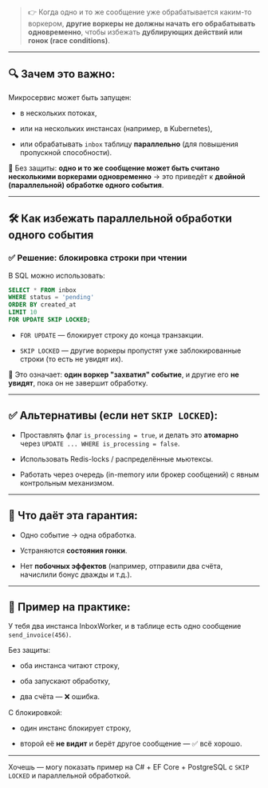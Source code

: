 
> 👉 Когда одно и то же сообщение уже обрабатывается каким-то воркером, **другие воркеры не должны начать его обрабатывать одновременно**, чтобы избежать **дублирующих действий или гонок (race conditions)**.

---

## 🔍 Зачем это важно:

Микросервис может быть запущен:

- в нескольких потоках,
    
- или на нескольких инстансах (например, в Kubernetes),
    
- или обрабатывать `inbox` таблицу **параллельно** (для повышения пропускной способности).
    

📛 Без защиты: **одно и то же сообщение может быть считано несколькими воркерами одновременно** → это приведёт к **двойной (параллельной) обработке одного события**.

---

## 🛠 Как избежать параллельной обработки одного события

### ✅ Решение: **блокировка строки** при чтении

В SQL можно использовать:

```sql
SELECT * FROM inbox
WHERE status = 'pending'
ORDER BY created_at
LIMIT 10
FOR UPDATE SKIP LOCKED;
```

- `FOR UPDATE` — блокирует строку до конца транзакции.
    
- `SKIP LOCKED` — другие воркеры пропустят уже заблокированные строки (то есть не увидят их).
    

📌 Это означает: **один воркер "захватил" событие**, и другие его **не увидят**, пока он не завершит обработку.

---

## ✅ Альтернативы (если нет `SKIP LOCKED`):

- Проставлять флаг `is_processing = true`, и делать это **атомарно** через `UPDATE ... WHERE is_processing = false`.
    
- Использовать Redis-locks / распределённые мьютексы.
    
- Работать через очередь (in-memory или брокер сообщений) с явным контрольным механизмом.
    

---

## 🎯 Что даёт эта гарантия:

- Одно событие → одна обработка.
    
- Устраняются **состояния гонки**.
    
- Нет **побочных эффектов** (например, отправили два счёта, начислили бонус дважды и т.д.).
    

---

## 🔁 Пример на практике:

У тебя два инстанса InboxWorker, и в таблице есть одно сообщение `send_invoice(456)`.

Без защиты:

- оба инстанса читают строку,
    
- оба запускают обработку,
    
- два счёта — ❌ ошибка.
    

С блокировкой:

- один инстанс блокирует строку,
    
- второй её **не видит** и берёт другое сообщение — ✅ всё хорошо.
    

---

Хочешь — могу показать пример на C# + EF Core + PostgreSQL с `SKIP LOCKED` и параллельной обработкой.